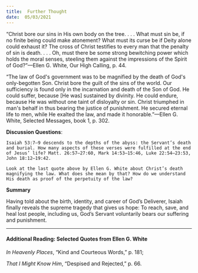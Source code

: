 ```yaml
---
title:  Further Thought
date:  05/03/2021
---
```


“Christ bore our sins in His own body on the tree. . . . What must sin be, if no finite being could make atonement? What must its curse be if Deity alone could exhaust it? The cross of Christ testifies to every man that the penalty of sin is death. . . . Oh, must there be some strong bewitching power which holds the moral senses, steeling them against the impressions of the Spirit of God?”—Ellen G. White, Our High Calling, p. 44.

“The law of God's government was to be magnified by the death of God's only-begotten Son. Christ bore the guilt of the sins of the world. Our sufficiency is found only in the incarnation and death of the Son of God. He could suffer, because [He was] sustained by divinity. He could endure, because He was without one taint of disloyalty or sin. Christ triumphed in man's behalf in thus bearing the justice of punishment. He secured eternal life to men, while He exalted the law, and made it honorable.”—Ellen G. White, Selected Messages, book 1, p. 302.

**Discussion Questions**:

`Isaiah 53:7–9 descends to the depths of the abyss: the Servant’s death and burial. How many aspects of these verses were fulfilled at the end of Jesus’ life? Matt. 26:57–27:60, Mark 14:53–15:46, Luke 22:54–23:53, John 18:12–19:42.`

`Look at the last quote above by Ellen G. White about Christ’s death magnifying the law. What does she mean by that? How do we understand His death as proof of the perpetuity of the law?`

**Summary**

Having told about the birth, identity, and career of God’s Deliverer, Isaiah finally reveals the supreme tragedy that gives us hope: To reach, save, and heal lost people, including us, God’s Servant voluntarily bears our suffering and punishment.

---

#### Additional Reading: Selected Quotes from Ellen G. White

_In Heavenly Places_, “Kind and Courteous Words,” p. 181;

_That I Might Know Him_, “Despised and Rejected,” p. 66.
